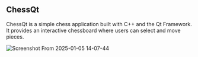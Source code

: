 ## ChessQt
ChessQt is a simple chess application built with C++ and the Qt Framework. It provides an interactive chessboard where users can select and move pieces.

![Screenshot From 2025-01-05 14-07-44](https://github.com/user-attachments/assets/4441f2bb-da42-4960-939a-86d55061ec9b)
